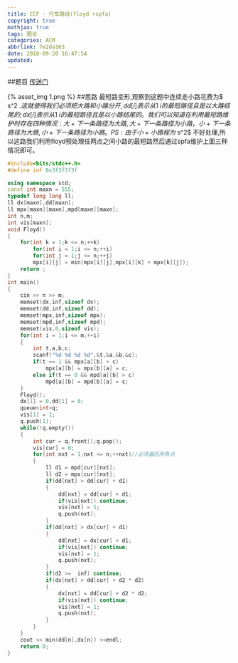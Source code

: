```yaml
---
title: CCF - 行车路线(floyd +spfa)
copyright: true
mathjax: true
tags: 图论
categories: ACM
abbrlink: 7e2da163
date: 2018-09-20 16:47:54
updated:
---
```

##题目
[传送门](http://118.190.20.162/view.page?gpid=T65)
<!--more-->
{% asset_img 1.png %}
##思路
最短路变形,观察到这题中连续走小路花费为$ s^2 $.这就使得我们必须把大路和小路分开,dd[i]表示从1~i的最短路径且是以大路结尾的;dx[i]表示从1~i的最短路径且是以小路结尾的。我们可以知道在利用最短路维护时存在四种情况: 大 + 下一条路径为大路,大 + 下一条路径为小路，小 + 下一条路径为大路, 小 + 下一条路径为小路。
PS: 由于小 + 小 路程为$ s^2$ 不好处理,所以这路我们利用floyd预处理任两点之间小路的最短路然后通过spfa维护上面三种情况即可。

```C++
#include<bits/stdc++.h>
#define inf 0x3f3f3f3f

using namespace std;
const int maxn = 555;
typedef long long ll;
ll dx[maxn],dd[maxn];
ll mpx[maxn][maxn],mpd[maxn][maxn];
int n,m;
int vis[maxn];
void Floyd()
{
    for(int k = 1;k <= n;++k)
        for(int i = 1;i <= n;++i)
        for(int j = 1;j <= n;++j)
        mpx[i][j] = min(mpx[i][j],mpx[i][k] + mpx[k][j]);
    return ;
}
int main()
{
    cin >> n >> m;
    memset(dx,inf,sizeof dx);
    memset(dd,inf,sizeof dd);
    memset(mpx,inf,sizeof mpx);
    memset(mpd,inf,sizeof mpd);
    memset(vis,0,sizeof vis);
    for(int i = 1;i <= m;++i)
    {
        int t,a,b,c;
        scanf("%d %d %d %d",&t,&a,&b,&c);
        if(t == 1 && mpx[a][b] > c)
            mpx[a][b] = mpx[b][a] = c;
        else if(t == 0 && mpd[a][b] > c)
            mpd[a][b] = mpd[b][a] = c;
    }
    Floyd();
    dx[1] = 0,dd[1] = 0;
    queue<int>q;
    vis[1] = 1;
    q.push(1);
    while(!q.empty())
    {
        int cur = q.front();q.pop();
        vis[cur] = 0;
        for(int nxt = 1;nxt <= n;++nxt)//必须遍历所有点
        {
            ll d1 = mpd[cur][nxt];
            ll d2 = mpx[cur][nxt];
            if(dd[nxt] > dd[cur] + d1)
            {
                dd[nxt] = dd[cur] + d1;
                if(vis[nxt]) continue;
                vis[nxt] = 1;
                q.push(nxt);
            }
            if(dd[nxt] > dx[cur] + d1)
            {
                dd[nxt] = dx[cur] + d1;
                if(vis[nxt]) continue;
                vis[nxt] = 1;
                q.push(nxt);
            }
            if(d2 >=  inf) continue;
            if(dx[nxt] > dd[cur] + d2 * d2)
            {
                dx[nxt] = dd[cur] + d2 * d2;
                if(vis[nxt]) continue;
                vis[nxt] = 1;
                q.push(nxt);
            }
        }
    }
    cout << min(dd[n],dx[n]) <<endl;
    return 0;
}

```
